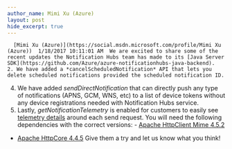 ```yaml
---
author_name: Mimi Xu (Azure)
layout: post
hide_excerpt: true
---
```

      [Mimi Xu (Azure)](https://social.msdn.microsoft.com/profile/Mimi Xu (Azure))  1/18/2017 10:11:01 AM  We are excited to share some of the recent updates the Notification Hubs team has made to its [Java Server SDK](https://github.com/Azure/azure-notificationhubs-java-backend).  2. We have added a *cancelScheduledNotification* API that lets you delete scheduled notifications provided the scheduled notification ID.
 4. We have added *sendDirectNotification* that can directly push any type of notifications (APNS, GCM, WNS, etc) to a list of device tokens without any device registrations needed with Notification Hubs service.
 6. Lastly, *getNotificationTelemetry* is enabled for customers to easily see [telemetry details](https://msdn.microsoft.com/en-us/library/azure/mt608135.aspx) around each send request.
  You will need the following dependencies with the correct versions:  - [Apache HttpClient Mime 4.5.2](https://mvnrepository.com/artifact/org.apache.httpcomponents/httpmime/4.5.2)
 - [Apache HttpCore 4.4.5](https://mvnrepository.com/artifact/org.apache.httpcomponents/httpcore/4.4.5)
  Give them a try and let us know what you think!      